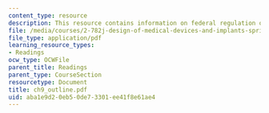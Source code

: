 ```yaml
---
content_type: resource
description: This resource contains information on federal regulation of devices 1.
file: /media/courses/2-782j-design-of-medical-devices-and-implants-spring-2006/aba1e9d20eb50de73301ee41f8e61ae4_ch9_outline.pdf
file_type: application/pdf
learning_resource_types:
- Readings
ocw_type: OCWFile
parent_title: Readings
parent_type: CourseSection
resourcetype: Document
title: ch9_outline.pdf
uid: aba1e9d2-0eb5-0de7-3301-ee41f8e61ae4
---
```


